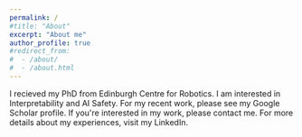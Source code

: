 ```yaml
---
permalink: /
#title: "About"
excerpt: "About me"
author_profile: true
#redirect_from:
#  - /about/
#  - /about.html
---
```


I recieved my PhD from Edinburgh Centre for Robotics. I am interested in Interpretability and AI Safety. For my recent work, please see my Google Scholar profile. If you're interested in my work, please contact me. For more details about my experiences, visit my LinkedIn.
